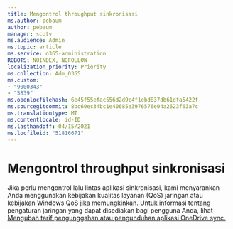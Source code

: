 ```yaml
---
title: Mengontrol throughput sinkronisasi
ms.author: pebaum
author: pebaum
manager: scotv
ms.audience: Admin
ms.topic: article
ms.service: o365-administration
ROBOTS: NOINDEX, NOFOLLOW
localization_priority: Priority
ms.collection: Adm_O365
ms.custom:
- "9000343"
- "5839"
ms.openlocfilehash: 6e45f55efac556d2d9c4f1ebd837db61dfa5422f
ms.sourcegitcommit: 8bc60ec34bc1e40685e3976576e04a2623f63a7c
ms.translationtype: MT
ms.contentlocale: id-ID
ms.lasthandoff: 04/15/2021
ms.locfileid: "51816671"
---
```

# <a name="control-sync-throughput"></a>Mengontrol throughput sinkronisasi

Jika perlu mengontrol lalu lintas aplikasi sinkronisasi, kami menyarankan Anda menggunakan kebijakan kualitas layanan (QoS) jaringan atau kebijakan Windows QoS jika memungkinkan. Untuk informasi tentang pengaturan jaringan yang dapat disediakan bagi pengguna Anda, lihat [Mengubah tarif pengunggahan atau pengunduhan aplikasi OneDrive sync.](https://support.office.com/article/71cc69da-2371-4981-8cc8-b4558bdda56e)